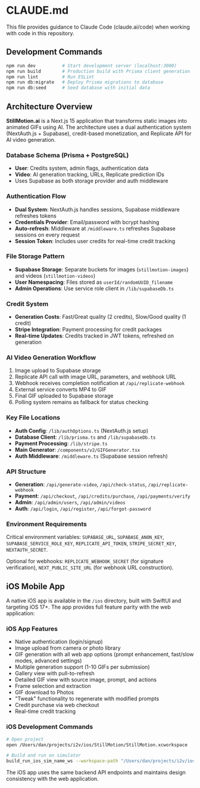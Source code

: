 # CLAUDE.md

This file provides guidance to Claude Code (claude.ai/code) when working with code in this repository.

## Development Commands

```bash
npm run dev          # Start development server (localhost:3000)
npm run build        # Production build with Prisma client generation
npm run lint         # Run ESLint
npm run db:migrate   # Deploy Prisma migrations to database
npm run db:seed      # Seed database with initial data
```

## Architecture Overview

**StillMotion.ai** is a Next.js 15 application that transforms static images into animated GIFs using AI. The architecture uses a dual authentication system (NextAuth.js + Supabase), credit-based monetization, and Replicate API for AI video generation.

### Database Schema (Prisma + PostgreSQL)
- **User**: Credits system, admin flags, authentication data
- **Video**: AI generation tracking, URLs, Replicate prediction IDs
- Uses Supabase as both storage provider and auth middleware

### Authentication Flow
- **Dual System**: NextAuth.js handles sessions, Supabase middleware refreshes tokens
- **Credentials Provider**: Email/password with bcrypt hashing
- **Auto-refresh**: Middleware at `/middleware.ts` refreshes Supabase sessions on every request
- **Session Token**: Includes user credits for real-time credit tracking

### File Storage Pattern
- **Supabase Storage**: Separate buckets for images (`stillmotion-images`) and videos (`stillmotion-videos`)
- **User Namespacing**: Files stored as `userId/randomUUID_filename`
- **Admin Operations**: Use service role client in `/lib/supabaseDb.ts`

### Credit System
- **Generation Costs**: Fast/Great quality (2 credits), Slow/Good quality (1 credit)
- **Stripe Integration**: Payment processing for credit packages
- **Real-time Updates**: Credits tracked in JWT tokens, refreshed on generation

### AI Video Generation Workflow
1. Image upload to Supabase storage
2. Replicate API call with image URL, parameters, and webhook URL
3. Webhook receives completion notification at `/api/replicate-webhook`
4. External service converts MP4 to GIF
5. Final GIF uploaded to Supabase storage
6. Polling system remains as fallback for status checking

### Key File Locations
- **Auth Config**: `/lib/authOptions.ts` (NextAuth.js setup)
- **Database Client**: `/lib/prisma.ts` and `/lib/supabaseDb.ts`
- **Payment Processing**: `/lib/stripe.ts`
- **Main Generator**: `/components/v2/GIFGenerator.tsx`
- **Auth Middleware**: `/middleware.ts` (Supabase session refresh)

### API Structure
- **Generation**: `/api/generate-video`, `/api/check-status`, `/api/replicate-webhook`
- **Payment**: `/api/checkout`, `/api/credits/purchase`, `/api/payments/verify`
- **Admin**: `/api/admin/users`, `/api/admin/videos`
- **Auth**: `/api/login`, `/api/register`, `/api/forgot-password`


### Environment Requirements
Critical environment variables: `SUPABASE_URL`, `SUPABASE_ANON_KEY`, `SUPABASE_SERVICE_ROLE_KEY`, `REPLICATE_API_TOKEN`, `STRIPE_SECRET_KEY`, `NEXTAUTH_SECRET`.

Optional for webhooks: `REPLICATE_WEBHOOK_SECRET` (for signature verification), `NEXT_PUBLIC_SITE_URL` (for webhook URL construction).

## iOS Mobile App

A native iOS app is available in the `/ios` directory, built with SwiftUI and targeting iOS 17+. The app provides full feature parity with the web application:

### iOS App Features
- Native authentication (login/signup)
- Image upload from camera or photo library
- GIF generation with all web app options (prompt enhancement, fast/slow modes, advanced settings)
- Multiple generation support (1-10 GIFs per submission)
- Gallery view with pull-to-refresh
- Detailed GIF view with source image, prompt, and actions
- Frame selection and extraction
- GIF download to Photos
- "Tweak" functionality to regenerate with modified prompts
- Credit purchase via web checkout
- Real-time credit tracking

### iOS Development Commands
```bash
# Open project
open /Users/dan/projects/i2v/ios/StillMotion/StillMotion.xcworkspace

# Build and run on simulator
build_run_ios_sim_name_ws --workspace-path "/Users/dan/projects/i2v/ios/StillMotion/StillMotion.xcworkspace" --scheme "StillMotion" --simulator-name "iPhone 16"
```

The iOS app uses the same backend API endpoints and maintains design consistency with the web application.